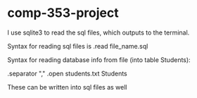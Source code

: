 # comp-353-project

I use sqlite3 to read the sql files, which outputs to the terminal.

Syntax for reading sql files is .read file_name.sql

Syntax for reading database info from file (into table Students):

.separator ","
.open students.txt Students

These can be written into sql files as well
